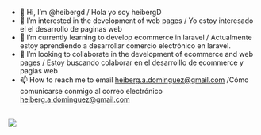 - 👋 Hi, I’m @heibergd / Hola yo soy heibergD
- 👀 I’m interested in the development of web pages / Yo estoy interesado el el desarrollo de paginas web
- 🌱 I’m currently learning to develop ecommerce in laravel / Actualmente estoy aprendiendo a desarrollar comercio electrónico en laravel.
- 💞️ I’m looking to collaborate in the development of ecommerce and web pages / Estoy buscando colaborar en el desarrolllo de ecommerce y pagias web
- 📫 How to reach me to email heiberg.a.dominguez@gmail.com /Cómo comunicarse conmigo al correo electrónico heiberg.a.dominguez@gmail.com


<br>
	<img src="https://img.shields.io/badge/developer-Heiberg Dominguez-green">
	

<!---
heibergd/heibergd is a ✨ special ✨ repository because its `README.md` (this file) appears on your GitHub profile.
You can click the Preview link to take a look at your changes.
--->
